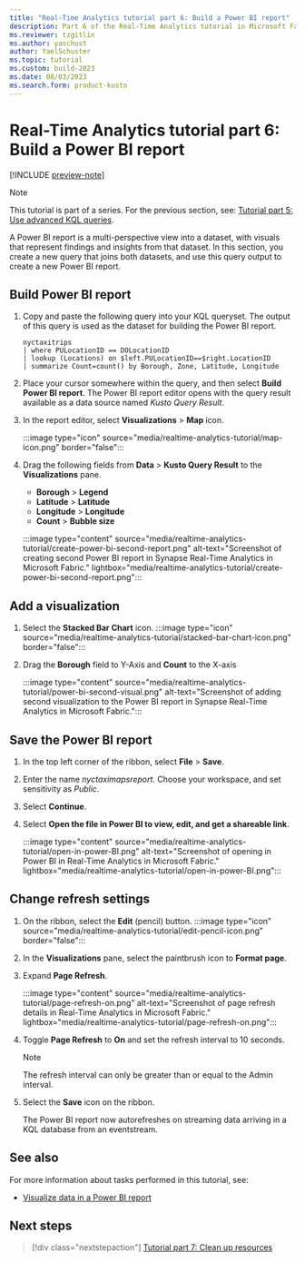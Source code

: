 ```yaml
---
title: "Real-Time Analytics tutorial part 6: Build a Power BI report"
description: Part 6 of the Real-Time Analytics tutorial in Microsoft Fabric.
ms.reviewer: tzgitlin
ms.author: yaschust
author: YaelSchuster
ms.topic: tutorial
ms.custom: build-2023
ms.date: 08/03/2023
ms.search.form: product-kusto
---
```

# Real-Time Analytics tutorial part 6: Build a Power BI report

[!INCLUDE [preview-note](../includes/preview-note.md)]

> [!NOTE]
> This tutorial is part of a series. For the previous section, see: [Tutorial part 5: Use advanced KQL queries](tutorial-5-advanced-kql-query.md).

A Power BI report is a multi-perspective view into a dataset, with visuals that represent findings and insights from that dataset. In this section, you create a new query that joins both datasets, and use this query output to create a new Power BI report.

## Build Power BI report

1. Copy and paste the following query into your KQL queryset. The output of this query is used as the dataset for building the Power BI report.

    ```kusto
    nyctaxitrips
    | where PULocationID == DOLocationID
    | lookup (Locations) on $left.PULocationID==$right.LocationID
    | summarize Count=count() by Borough, Zone, Latitude, Longitude
    ```

1. Place your cursor somewhere within the query, and then select **Build Power BI report**.
    The Power BI report editor opens with the query result available as a data source named *Kusto Query Result*.

1. In the report editor, select **Visualizations** > **Map** icon.

    :::image type="icon" source="media/realtime-analytics-tutorial/map-icon.png" border="false":::

1. Drag the following fields from **Data** > **Kusto Query Result** to the **Visualizations** pane.

    * **Borough**  > **Legend**
    * **Latitude** > **Latitude**
    * **Longitude** > **Longitude**
    * **Count** > **Bubble size**

    :::image type="content" source="media/realtime-analytics-tutorial/create-power-bi-second-report.png" alt-text="Screenshot of creating second Power BI report in Synapse Real-Time Analytics in Microsoft Fabric." lightbox="media/realtime-analytics-tutorial/create-power-bi-second-report.png":::

## Add a visualization

1. Select the **Stacked Bar Chart** icon. :::image type="icon" source="media/realtime-analytics-tutorial/stacked-bar-chart-icon.png" border="false":::
1. Drag the **Borough** field to Y-Axis and **Count** to the X-axis

    :::image type="content" source="media/realtime-analytics-tutorial/power-bi-second-visual.png" alt-text="Screenshot of adding second visualization to the Power BI report in Synapse Real-Time Analytics in Microsoft Fabric.":::

## Save the Power BI report

1. In the top left corner of the ribbon, select **File** > **Save**.
1. Enter the name *nyctaximapsreport*. Choose your workspace, and set sensitivity as *Public*.
1. Select **Continue**.
1. Select **Open the file in Power BI to view, edit, and get a shareable link**.

    :::image type="content" source="media/realtime-analytics-tutorial/open-in-power-BI.png" alt-text="Screenshot of opening in Power BI in Real-Time Analytics in Microsoft Fabric." lightbox="media/realtime-analytics-tutorial/open-in-power-BI.png":::

## Change refresh settings

1. On the ribbon, select the **Edit** (pencil) button. :::image type="icon" source="media/realtime-analytics-tutorial/edit-pencil-icon.png" border="false":::
1. In the **Visualizations** pane, select the paintbrush icon to **Format page**.
1. Expand **Page Refresh**.

    :::image type="content" source="media/realtime-analytics-tutorial/page-refresh-on.png" alt-text="Screenshot of page refresh details in Real-Time Analytics in Microsoft Fabric." lightbox="media/realtime-analytics-tutorial/page-refresh-on.png":::

1. Toggle **Page Refresh** to **On** and set the refresh interval to 10 seconds.

    > [!NOTE]
    > The refresh interval can only be greater than or equal to the Admin interval.

1. Select the **Save** icon on the ribbon.

    The Power BI report now autorefreshes on streaming data arriving in a KQL database from an eventstream.

## See also

For more information about tasks performed in this tutorial, see:

* [Visualize data in a Power BI report](create-powerbi-report.md)

## Next steps

> [!div class="nextstepaction"]
> [Tutorial part 7: Clean up resources](tutorial-7-clean-up-resources.md)
